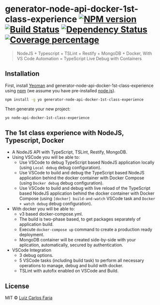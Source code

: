 # generator-node-api-docker-1st-class-experience [![NPM version][npm-image]][npm-url] [![Build Status][travis-image]][travis-url] [![Dependency Status][daviddm-image]][daviddm-url] [![Coverage percentage][coveralls-image]][coveralls-url]
> NodeJS + Typescript + TSLint + Restify + MongoDB + Docker, With VS Code Automation = TypeScript Live Debug with Containers

## Installation

First, install [Yeoman](http://yeoman.io) and generator-node-api-docker-1st-class-experience using [npm](https://www.npmjs.com/) (we assume you have pre-installed [node.js](https://nodejs.org/)).

```bash
npm install -g yo generator-node-api-docker-1st-class-experience
```

Then generate your new project:

```bash
yo node-api-docker-1st-class-experience
```

## The 1st class experience with NodeJS, Typescript, Docker

 * A NodeJS API with TypeScript, TSLint, Restify, MongoDB.
 * Using VSCode you will be able to:
    * Use VSCode to debug TypeScript based NodeJS application locally (using `Local debug` debug configuration).
    * Use VSCode to build and debug the TypeScript based NodeJS application behind the docker container with Docker Compose (using `Docker debug` debug configuration).
    * Use VSCode to build and debug with live reload of the TypeScript based NodeJS application behind the docker container with Docker Compose (using `[docker] build-and-watch` VSCode task and `Docker + watch debug` debug configuration).
 * With docker you will be able to:
    * v3 based docker-compose.yml.
    * The build is two-phase based, to get packages separately of application build.
    * Execute `docker-compose up` command to create a production ready deployment.
    * MongoDB container will be created side-by-side with your aplication, automatically, secured by authentication.
 * VSCode Integration
    * 3 debug options.
    * 5 VSCode tasks (including build task) to perform all necessary operations to manage, debug and build with docker.
    * TSLint with autofix enabled on VSCode and Build.
 



## License

MIT © [Luiz Carlos Faria](http://luizcarlosfaria.net/)


[npm-image]: https://badge.fury.io/js/generator-node-api-docker-1st-class-experience.svg
[npm-url]: https://npmjs.org/package/generator-node-api-docker-1st-class-experience
[travis-image]: https://travis-ci.org/luizcarlosfaria/generator-node-api-docker-1st-class-experience.svg?branch=master
[travis-url]: https://travis-ci.org/luizcarlosfaria/generator-node-api-docker-1st-class-experience
[daviddm-image]: https://david-dm.org/luizcarlosfaria/generator-node-api-docker-1st-class-experience.svg?theme=shields.io
[daviddm-url]: https://david-dm.org/luizcarlosfaria/generator-node-api-docker-1st-class-experience
[coveralls-image]: https://coveralls.io/repos/luizcarlosfaria/generator-node-api-docker-1st-class-experience/badge.svg
[coveralls-url]: https://coveralls.io/r/luizcarlosfaria/generator-node-api-docker-1st-class-experience
